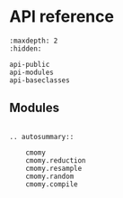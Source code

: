 # API reference

<!-- ## Top level API -->

<!-- ```{eval-rst} -->
<!-- .. currentmodule:: cmomy -->

<!-- .. autosummary:: -->

<!--     CentralMoments -->
<!--     xCentralMoments -->
<!--     convert -->
<!--     ~reduction.reduce_data -->
<!--     ~reduction.reduce_data_grouped -->
<!--     ~reduction.reduce_data_indexed -->
<!--     ~resample.resample_data -->
<!--     ~resample.resample_vals -->
<!--     ~resample.random_freq -->
<!--     ~resample.random_indices -->
<!--     ~resample.indices_to_freq -->

<!-- ``` -->

<!-- ```{eval-rst} -->

<!-- Top level API (:mod:`cmomy`) -->
<!-- ============================ -->

<!-- .. automodule:: cmomy -->
<!--    :no-members: -->
<!--    :no-inherited-members: -->
<!--    :no-special-members: -->

<!-- Central Moments wrapper classes -->
<!-- ------------------------------- -->

<!-- .. autosummary:: -->
<!--    :toctree: generated/ -->

<!--    ~cmomy.CentralMoments -->
<!--    ~cmomy.xCentralMoments -->

<!-- Convert between raw and central moments -->
<!-- --------------------------------------- -->

<!-- .. autosummary:: -->
<!--    :toctree: generated/ -->

<!--    ~cmomy.convert -->

<!-- Reduction routines available at top level (from :mod:`cmomy.reduction`) -->
<!-- ----------------------------------------------------------------------- -->

<!-- .. autosummary:: -->

<!--    ~cmomy.reduction.reduce_data -->
<!--    ~cmomy.reduction.reduce_data_grouped -->
<!--    ~cmomy.reduction.reduce_data_indexed -->

<!-- Resampling routines available at top level (from :mod:`cmomy.resample`) -->
<!-- ----------------------------------------------------------------------- -->

<!-- .. autosummary:: -->

<!--    ~cmomy.resample.resample_data -->
<!--    ~cmomy.resample.resample_vals -->
<!--    ~cmomy.resample.random_freq -->
<!--    ~cmomy.resample.random_indices -->
<!--    ~cmomy.resample.indices_to_freq -->

<!-- ``` -->

```{toctree}
:maxdepth: 2
:hidden:

api-public
api-modules
api-baseclasses
```

## Modules

```{eval-rst}

.. autosummary::

    cmomy
    cmomy.reduction
    cmomy.resample
    cmomy.random
    cmomy.compile
```
